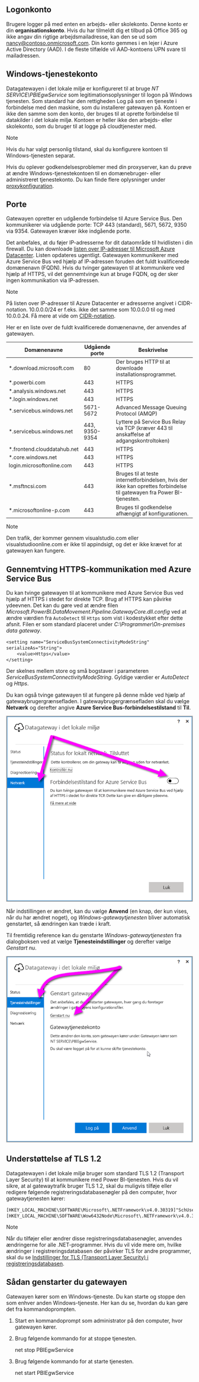 ## <a name="sign-in-account"></a>Logonkonto

Brugere logger på med enten en arbejds- eller skolekonto. Denne konto er din **organisationskonto**. Hvis du har tilmeldt dig et tilbud på Office 365 og ikke angav din rigtige arbejdsmailadresse, kan den se ud som nancy@contoso.onmicrosoft.com. Din konto gemmes i en lejer i Azure Active Directory (AAD). I de fleste tilfælde vil AAD-kontoens UPN svare til mailadressen.

## <a name="windows-service-account"></a>Windows-tjenestekonto

Datagatewayen i det lokale miljø er konfigureret til at bruge *NT SERVICE\PBIEgwService* som legitimationsoplysninger til logon på Windows tjenesten. Som standard har den rettigheden Log på som en tjeneste i forbindelse med den maskine, som du installerer gatewayen på. Kontoen er ikke den samme som den konto, der bruges til at oprette forbindelse til datakilder i det lokale miljø. Kontoen er heller ikke den arbejds- eller skolekonto, som du bruger til at logge på cloudtjenester med.

> [!NOTE]
> Hvis du har valgt personlig tilstand, skal du konfigurere kontoen til Windows-tjenesten separat.

Hvis du oplever godkendelsesproblemer med din proxyserver, kan du prøve at ændre Windows-tjenestekontoen til en domænebruger- eller administreret tjenestekonto. Du kan finde flere oplysninger under [proxykonfiguration](../service-gateway-proxy.md#changing-the-gateway-service-account-to-a-domain-user).

## <a name="ports"></a>Porte

Gatewayen opretter en udgående forbindelse til Azure Service Bus. Den kommunikerer via udgående porte: TCP 443 (standard), 5671, 5672, 9350 via 9354.  Gatewayen kræver ikke indgående porte.

Det anbefales, at du føjer IP-adresserne for dit dataområde til hvidlisten i din firewall. Du kan downloade [listen over IP-adresser til Microsoft Azure Datacenter](https://www.microsoft.com/download/details.aspx?id=41653). Listen opdateres ugentligt. Gatewayen kommunikerer med Azure Service Bus ved hjælp af IP-adressen foruden det fuldt kvalificerede domænenavn (FQDN). Hvis du tvinger gatewayen til at kommunikere ved hjælp af HTTPS, vil det gennemtvinge kun at bruge FQDN, og der sker ingen kommunikation via IP-adressen.

> [!NOTE]
> På listen over IP-adresser til Azure Datacenter er adresserne angivet i CIDR-notation. 10.0.0.0/24 er f.eks. ikke det samme som 10.0.0.0 til og med 10.0.0.24. Få mere at vide om [CIDR-notation](http://whatismyipaddress.com/cidr).

Her er en liste over de fuldt kvalificerede domænenavne, der anvendes af gatewayen.

| Domænenavne | Udgående porte | Beskrivelse |
| --- | --- | --- |
| *.download.microsoft.com |80 |Der bruges HTTP til at downloade installationsprogrammet. |
| *.powerbi.com |443 |HTTPS |
| *.analysis.windows.net |443 |HTTPS |
| *.login.windows.net |443 |HTTPS |
| *.servicebus.windows.net |5671-5672 |Advanced Message Queuing Protocol (AMQP) |
| *.servicebus.windows.net |443, 9350-9354 |Lyttere på Service Bus Relay via TCP (kræver 443 til anskaffelse af adgangskontroltoken) |
| *.frontend.clouddatahub.net |443 |HTTPS |
| *.core.windows.net |443 |HTTPS |
| login.microsoftonline.com |443 |HTTPS |
| *.msftncsi.com |443 |Bruges til at teste internetforbindelsen, hvis der ikke kan oprettes forbindelse til gatewayen fra Power BI-tjenesten. |
| *.microsoftonline-p.com |443 |Bruges til godkendelse afhængigt af konfigurationen. |

> [!NOTE]
> Den trafik, der kommer gennem visualstudio.com eller visualstudioonline.com er ikke til appindsigt, og det er ikke krævet for at gatewayen kan fungere.

## <a name="forcing-https-communication-with-azure-service-bus"></a>Gennemtving HTTPS-kommunikation med Azure Service Bus

Du kan tvinge gatewayen til at kommunikere med Azure Service Bus ved hjælp af HTTPS i stedet for direkte TCP. Brug af HTTPS kan påvirke ydeevnen. Det kan du gøre ved at ændre filen *Microsoft.PowerBI.DataMovement.Pipeline.GatewayCore.dll.config* ved at ændre værdien fra `AutoDetect` til `Https` som vist i kodestykket efter dette afsnit. Filen er som standard placeret under *C:\Programmer\On-premises data gateway*.

```
<setting name="ServiceBusSystemConnectivityModeString" serializeAs="String">
    <value>Https</value>
</setting>
```

Der skelnes mellem store og små bogstaver i parameteren *ServiceBusSystemConnectivityModeString*. Gyldige værdier er *AutoDetect* og *Https*.

Du kan også tvinge gatewayen til at fungere på denne måde ved hjælp af gatewaybrugergrænsefladen. I gatewaybrugergrænsefladen skal du vælge **Netværk** og derefter angive **Azure Service Bus-forbindelsestilstand**  til **Til**.

![](./media/gateway-onprem-accounts-ports-more/gw-onprem_01.png)

Når indstillingen er ændret, kan du vælge **Anvend** (en knap, der kun vises, når du har ændret noget), og *Windows-gatewaytjenesten* bliver automatisk genstartet, så ændringen kan træde i kraft.

Til fremtidig reference kan du genstarte *Windows-gatewaytjenesten* fra dialogboksen ved at vælge **Tjenesteindstillinger** og derefter vælge *Genstart nu*.

![](./media/gateway-onprem-accounts-ports-more/gw-onprem_02.png)

## <a name="support-for-tls-12"></a>Understøttelse af TLS 1.2

Datagatewayen i det lokale miljø bruger som standard TLS 1.2 (Transport Layer Security) til at kommunikere med Power BI-tjenesten. Hvis du vil sikre, at al gatewaytrafik bruger TLS 1.2, skal du muligvis tilføje eller redigere følgende registreringsdatabasenøgler på den computer, hvor gatewaytjenesten kører:

```
[HKEY_LOCAL_MACHINE\SOFTWARE\Microsoft\.NETFramework\v4.0.30319]"SchUseStrongCrypto"=dword:00000001
[HKEY_LOCAL_MACHINE\SOFTWARE\Wow6432Node\Microsoft\.NETFramework\v4.0.30319]"SchUseStrongCrypto"=dword:00000001
```

> [!NOTE]
> Når du tilføjer eller ændrer disse registreringsdatabasenøgler, anvendes ændringerne for alle .NET-programmer. Hvis du vil vide mere om, hvilke ændringer i registreringsdatabasen der påvirker TLS for andre programmer, skal du se [Indstillinger for TLS (Transport Layer Security) i registreringsdatabasen](https://docs.microsoft.com/windows-server/security/tls/tls-registry-settings).

## <a name="how-to-restart-the-gateway"></a>Sådan genstarter du gatewayen

Gatewayen kører som en Windows-tjeneste. Du kan starte og stoppe den som enhver anden Windows-tjeneste. Her kan du se, hvordan du kan gøre det fra kommandoprompten.

1. Start en kommandoprompt som administrator på den computer, hvor gatewayen kører.
2. Brug følgende kommando for at stoppe tjenesten.
   
   net stop PBIEgwService
3. Brug følgende kommando for at starte tjenesten.
   
   net start PBIEgwService

